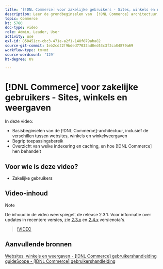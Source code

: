 ```yaml
---
title: '[!DNL Commerce] voor zakelijke gebruikers - Sites, winkels en weergaven'
description: Leer de grondbeginselen van  [!DNL Commerce] architectuur, met inbegrip van de verschillen tussen websites, opslag, opslagmeningen, en toepassingswerkingsgebied. Indexering en caching begrijpen.
topic: Commerce
kt: 5760
doc-type: video
role: Admin, Leader, User
activity: use
exl-id: 858451cc-cbc3-471e-a2f1-148f879aba82
source-git-commit: 1eb2cd22f9bded77032ad0ed43c3f2ca84879a69
workflow-type: tm+mt
source-wordcount: '129'
ht-degree: 0%

---
```


# [!DNL Commerce] voor zakelijke gebruikers - Sites, winkels en weergaven

In deze video:

- Basisbeginselen van de [!DNL Commerce]-architectuur, inclusief de verschillen tussen websites, winkels en winkelweergaven
- Begrip toepassingsbereik
- Overzicht van welke indexering en caching, en hoe [!DNL Commerce] hen behandelt

## Voor wie is deze video?

- Zakelijke gebruikers

## Video-inhoud

>[!NOTE]
>
>De inhoud in de video weerspiegelt de release 2.3.1. Voor informatie over updates in recentere versies, zie [ 2.3.x](https://devdocs.magento.com/guides/v2.3/release-notes/bk-release-notes.html) en [2.4.x](https://devdocs.magento.com/guides/v2.4/release-notes/bk-release-notes.html) versienota&#39;s.

>[!VIDEO](https://video.tv.adobe.com/v/35945?quality=12&learn=on)

## Aanvullende bronnen

[Websites, winkels en weergaven - [!DNL Commerce] gebruikershandleiding ](https://docs.magento.com/user-guide/stores/websites-stores-views.html)
[guideScope - [!DNL Commerce] gebruikershandleiding](https://docs.magento.com/user-guide/configuration/scope.html)
